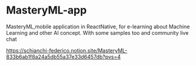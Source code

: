 # MasteryML-app
MasteryML,mobile application in ReactNative, for e-learning about Machine Learning and other AI concept. With some samples too and community live chat


https://schianchi-federico.notion.site/MasteryML-833b6ab1f8a24a5db55a37e33d6457db?pvs=4
